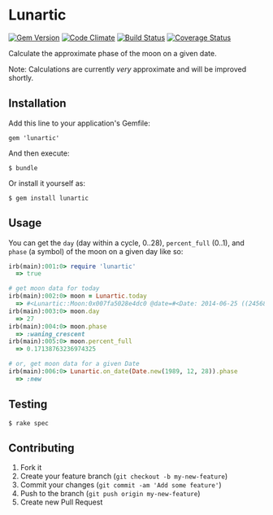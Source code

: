 # Lunartic
[![Gem Version](https://badge.fury.io/rb/lunartic.svg)](http://badge.fury.io/rb/lunartic)
[![Code Climate](https://codeclimate.com/github/brianokeefe/lunartic.png)](https://codeclimate.com/github/brianokeefe/lunartic)
[![Build Status](https://travis-ci.org/brianokeefe/lunartic.svg?branch=v0.2.1)](https://travis-ci.org/brianokeefe/lunartic)
[![Coverage Status](https://img.shields.io/coveralls/brianokeefe/lunartic.svg)](https://coveralls.io/r/brianokeefe/lunartic?branch=master)

Calculate the approximate phase of the moon on a given date.

Note: Calculations are currently *very* approximate and will be improved shortly.

## Installation

Add this line to your application's Gemfile:

    gem 'lunartic'

And then execute:

    $ bundle

Or install it yourself as:

    $ gem install lunartic

## Usage

You can get the `day` (day within a cycle, 0..28), `percent_full` (0..1), and `phase` (a symbol) of the moon on a given day like so:

~~~ ruby
irb(main):001:0> require 'lunartic'
  => true

# get moon data for today
irb(main):002:0> moon = Lunartic.today
  => #<Lunartic::Moon:0x007fa5028e4dc0 @date=#<Date: 2014-06-25 ((2456834j,0s,0n),+0s,2299161j)>>
irb(main):003:0> moon.day
  => 27
irb(main):004:0> moon.phase
  => :waning_crescent
irb(main):005:0> moon.percent_full
  => 0.17138763236974325

# or, get moon data for a given Date
irb(main):006:0> Lunartic.on_date(Date.new(1989, 12, 28)).phase
  => :new
~~~

## Testing

    $ rake spec

## Contributing

1. Fork it
2. Create your feature branch (`git checkout -b my-new-feature`)
3. Commit your changes (`git commit -am 'Add some feature'`)
4. Push to the branch (`git push origin my-new-feature`)
5. Create new Pull Request
